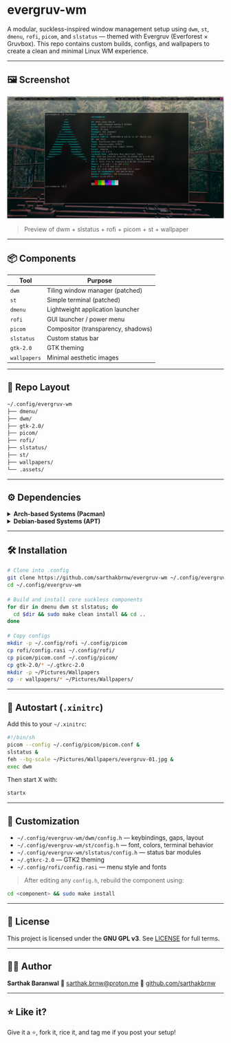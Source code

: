 # evergruv-wm

A modular, suckless-inspired window management setup using `dwm`, `st`, `dmenu`, `rofi`, `picom`, and `slstatus` — themed with Evergruv (Everforest × Gruvbox). This repo contains custom builds, configs, and wallpapers to create a clean and minimal Linux WM experience.

---

## 🖼️ Screenshot

![evergruv-wm screenshot](./assets/screenshot.png)

> Preview of dwm + slstatus + rofi + picom + st + wallpaper

---

## 📦 Components

| Tool       | Purpose                    |
|------------|----------------------------|
| `dwm`      | Tiling window manager (patched)  
| `st`       | Simple terminal (patched)  
| `dmenu`    | Lightweight application launcher  
| `rofi`     | GUI launcher / power menu  
| `picom`    | Compositor (transparency, shadows)  
| `slstatus` | Custom status bar  
| `gtk-2.0`  | GTK theming  
| `wallpapers` | Minimal aesthetic images  

---

## 📁 Repo Layout

```bash
~/.config/evergruv-wm
├── dmenu/
├── dwm/
├── gtk-2.0/
├── picom/
├── rofi/
├── slstatus/
├── st/
├── wallpapers/
└── .assets/
````

---

## ⚙️ Dependencies

<details>
<summary><strong>Arch-based Systems (Pacman)</strong></summary>

```bash
sudo pacman -S --needed base-devel libx11 libxft libxinerama \
  libxrandr libxrender libxext harfbuzz fontconfig \
  rofi picom feh xorg xorg-xinit
```

</details>

<details>
<summary><strong>Debian-based Systems (APT)</strong></summary>

```bash
sudo apt install build-essential libx11-dev libxft-dev libxinerama-dev \
  libxrandr-dev libxrender-dev libxext-dev libharfbuzz-dev \
  libfontconfig-dev rofi picom feh xinit xorg
```

</details>

---

## 🛠️ Installation

```bash
# Clone into .config
git clone https://github.com/sarthakbrnw/evergruv-wm ~/.config/evergruv-wm
cd ~/.config/evergruv-wm

# Build and install core suckless components
for dir in dmenu dwm st slstatus; do
  cd $dir && sudo make clean install && cd ..
done

# Copy configs
mkdir -p ~/.config/rofi ~/.config/picom
cp rofi/config.rasi ~/.config/rofi/
cp picom/picom.conf ~/.config/picom/
cp gtk-2.0/* ~/.gtkrc-2.0
mkdir -p ~/Pictures/Wallpapers
cp -r wallpapers/* ~/Pictures/Wallpapers/
```

---

## 🚀 Autostart (`.xinitrc`)

Add this to your `~/.xinitrc`:

```bash
#!/bin/sh
picom --config ~/.config/picom/picom.conf &
slstatus &
feh --bg-scale ~/Pictures/Wallpapers/evergruv-01.jpg &
exec dwm
```

Then start X with:

```bash
startx
```

---

## 🧠 Customization

* `~/.config/evergruv-wm/dwm/config.h` — keybindings, gaps, layout
* `~/.config/evergruv-wm/st/config.h` — font, colors, terminal behavior
* `~/.config/evergruv-wm/slstatus/config.h` — status bar modules
* `~/.gtkrc-2.0` — GTK2 theming
* `~/.config/rofi/config.rasi` — menu style and fonts

> After editing any `config.h`, rebuild the component using:

```bash
cd <component> && sudo make install
```

---

## 📄 License

This project is licensed under the **GNU GPL v3**. See [LICENSE](./LICENSE) for full terms.

---

## 🙋‍♂️ Author

**Sarthak Baranwal**
📧 [sarthak.brnw@proton.me](mailto:sarthak.brnw@proton.me)
🔗 [github.com/sarthakbrnw](https://github.com/sarthakbrnw)

---

## ⭐️ Like it?

Give it a ⭐, fork it, rice it, and tag me if you post your setup!

```


